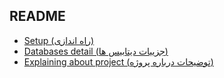 ## README

* [Setup (راه اندازی)](./setup.md)
* [Databases detail (جزییات دیتابیس ها)](./databases-detail.md)
* [Explaining about project (توضیحات درباره پروژه)](./explaining-about-project.md)
